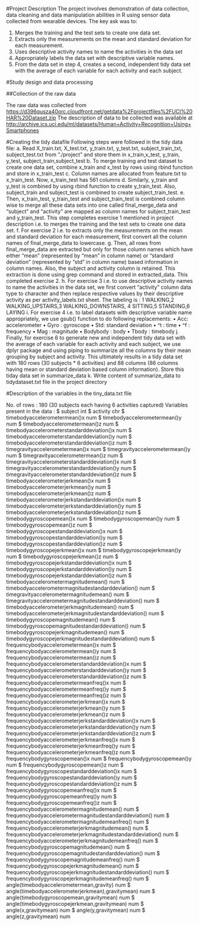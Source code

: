 #Project Description
The project involves demonstration of data collection, data cleaning and data manipulation abilities in R using sensor data collected from wearable devices. The key ask was to:
1.	Merges the training and the test sets to create one data set.
2.	Extracts only the measurements on the mean and standard deviation for each measurement. 
3.	Uses descriptive activity names to name the activities in the data set
4.	Appropriately labels the data set with descriptive variable names. 
5.	From the data set in step 4, creates a second, independent tidy data set with the average of each variable for each activity and each subject.

#Study design and data processing

##Collection of the raw data

The raw data was collected from 
https://d396qusza40orc.cloudfront.net/getdata%2Fprojectfiles%2FUCI%20HAR%20Dataset.zip 
The description of data to be collected was available at
http://archive.ics.uci.edu/ml/datasets/Human+Activity+Recognition+Using+Smartphones

#Creating the tidy datafile
Following steps were followed in the tidy data file:
a.	Read X_train.txt, X_test.txt, y_train.txt, y_test.txt, subject_train_txt, subject_test.txt from “./project” and store them in x_train,x_test, y_train, y_test, subject_train,subject_test
b.	To merge training and test dataset to create one data set, combine x_train and x_test by rows using rbind function and store in x_train_test
c.	Column names are allocated from feature.txt to x_train_test. Now, x_train_test has 561 columns
d.	Similarly, y_train and y_test is combined by using rbind function to create y_train_test. Also, subject_train and subject_test is combined to create subject_train_test.
e.	Then, x_train_test, y_train_test and subject_train_test is combined column wise to merge all these data sets into one called final_merge_data and “subject” and “activity” are mapped as column names for subject_train_test and y_train_test. This step completes exercise 1 mentioned in project description i.e. to merges the training and the test sets to create one data set.
f.	For exercise 2 i.e. to extracts only the measurements on the mean and standard deviation for each measurement, first convert all the column names of final_merge_data to lowercase.
g.	Then, all rows from final_merge_data are extracted but only for those column names which have either “mean” (represented by “mean” in column name) or “standard deviation” (represented by “std” in column name) based information in column names. Also, the subject and activity column is retained. This extraction is done using grep command and stored in extracted_data. This completed exercise 2.
h.	For exercise 3 i.e. to use descriptive activity names to name the activities in the data set, we first convert “activity” column data type to character and then replace respective values by their descriptive activity as per activity_labels.txt sheet. The labeling is : 1 WALKING,2 WALKING_UPSTAIRS,3 WALKING_DOWNSTAIRS, 4 SITTING,5 STANDING,6 LAYING
i.	For exercise 4 i.e. to label datasets with descriptive variable name appropriately, we use gsub() function to do following replacements:
•	Acc: accelerometer
•	Gyro : gyroscope
•	Std: standard deviation
•	^t : time
•	^f : frequency
•	Mag : magnitude
•	Bodybody : body
•	Tbody : timebody
j.	Finally, for exercise 6 to generate new and independent tidy data set with the average of each variable for each activity and each subject, we use dplyr package and using piping to summarize all the columns by their mean grouping by subject and activity. This ultimately results in a tidy data set with 180 rows (30 subjects * 6 activities) and 88 columns (86 columns having mean or standard deviation based column information). Store this tiday data set in summarize_data
k.	Write content of summarize_data to tidydataset.txt file in the project directory

#Description of the variables in the tiny_data.txt file

No. of rows : 180 (30 subjects each having 6 activities captured)
Variables present in the data :
$ subject	int
$ activity	chr
$ timebodyaccelerometermean()x	num
$ timebodyaccelerometermean()y	num
$ timebodyaccelerometermean()z	num
$ timebodyaccelerometerstandarddeviation()x	num
$ timebodyaccelerometerstandarddeviation()y	num
$ timebodyaccelerometerstandarddeviation()z	num
$ timegravityaccelerometermean()x	num
$ timegravityaccelerometermean()y	num
$ timegravityaccelerometermean()z	num
$ timegravityaccelerometerstandarddeviation()x	num
$ timegravityaccelerometerstandarddeviation()y	num
$ timegravityaccelerometerstandarddeviation()z	num
$ timebodyaccelerometerjerkmean()x	num
$ timebodyaccelerometerjerkmean()y	num
$ timebodyaccelerometerjerkmean()z	num
$ timebodyaccelerometerjerkstandarddeviation()x	num
$ timebodyaccelerometerjerkstandarddeviation()y	num
$ timebodyaccelerometerjerkstandarddeviation()z	num
$ timebodygyroscopemean()x	num
$ timebodygyroscopemean()y	num
$ timebodygyroscopemean()z	num
$ timebodygyroscopestandarddeviation()x	num
$ timebodygyroscopestandarddeviation()y	num
$ timebodygyroscopestandarddeviation()z	num
$ timebodygyroscopejerkmean()x	num
$ timebodygyroscopejerkmean()y	num
$ timebodygyroscopejerkmean()z	num
$ timebodygyroscopejerkstandarddeviation()x	num
$ timebodygyroscopejerkstandarddeviation()y	num
$ timebodygyroscopejerkstandarddeviation()z	num
$ timebodyaccelerometermagnitudemean()	num
$ timebodyaccelerometermagnitudestandarddeviation()	num
$ timegravityaccelerometermagnitudemean()	num
$ timegravityaccelerometermagnitudestandarddeviation()	num
$ timebodyaccelerometerjerkmagnitudemean()	num
$ timebodyaccelerometerjerkmagnitudestandarddeviation()	num
$ timebodygyroscopemagnitudemean()	num
$ timebodygyroscopemagnitudestandarddeviation()	num
$ timebodygyroscopejerkmagnitudemean()	num
$ timebodygyroscopejerkmagnitudestandarddeviation()	num
$ frequencybodyaccelerometermean()x	num
$ frequencybodyaccelerometermean()y	num
$ frequencybodyaccelerometermean()z	num
$ frequencybodyaccelerometerstandarddeviation()x	num
$ frequencybodyaccelerometerstandarddeviation()y	num
$ frequencybodyaccelerometerstandarddeviation()z	num
$ frequencybodyaccelerometermeanfreq()x	num
$ frequencybodyaccelerometermeanfreq()y	num
$ frequencybodyaccelerometermeanfreq()z	num
$ frequencybodyaccelerometerjerkmean()x	num
$ frequencybodyaccelerometerjerkmean()y	num
$ frequencybodyaccelerometerjerkmean()z	num
$ frequencybodyaccelerometerjerkstandarddeviation()x	num
$ frequencybodyaccelerometerjerkstandarddeviation()y	num
$ frequencybodyaccelerometerjerkstandarddeviation()z	num
$ frequencybodyaccelerometerjerkmeanfreq()x	num
$ frequencybodyaccelerometerjerkmeanfreq()y	num
$ frequencybodyaccelerometerjerkmeanfreq()z	num
$ frequencybodygyroscopemean()x	num
$ frequencybodygyroscopemean()y	num
$ frequencybodygyroscopemean()z	num
$ frequencybodygyroscopestandarddeviation()x	num
$ frequencybodygyroscopestandarddeviation()y	num
$ frequencybodygyroscopestandarddeviation()z	num
$ frequencybodygyroscopemeanfreq()x	num
$ frequencybodygyroscopemeanfreq()y	num
$ frequencybodygyroscopemeanfreq()z	num
$ frequencybodyaccelerometermagnitudemean()	num
$ frequencybodyaccelerometermagnitudestandarddeviation()	num
$ frequencybodyaccelerometermagnitudemeanfreq()	num
$ frequencybodyaccelerometerjerkmagnitudemean()	num
$ frequencybodyaccelerometerjerkmagnitudestandarddeviation()	num
$ frequencybodyaccelerometerjerkmagnitudemeanfreq()	num
$ frequencybodygyroscopemagnitudemean()	num
$ frequencybodygyroscopemagnitudestandarddeviation()	num
$ frequencybodygyroscopemagnitudemeanfreq()	num
$ frequencybodygyroscopejerkmagnitudemean()	num
$ frequencybodygyroscopejerkmagnitudestandarddeviation()	num
$ frequencybodygyroscopejerkmagnitudemeanfreq()	num
$ angle(timebodyaccelerometermean,gravity)	num
$ angle(timebodyaccelerometerjerkmean),gravitymean)	num
$ angle(timebodygyroscopemean,gravitymean)	num
$ angle(timebodygyroscopejerkmean,gravitymean)	num
$ angle(x,gravitymean)	num
$ angle(y,gravitymean)	num
$ angle(z,gravitymean)	num
